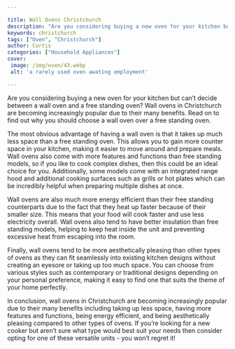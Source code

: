 ```yaml
---

title: Wall Ovens Christchurch
description: "Are you considering buying a new oven for your kitchen but can’t decide between a wall oven and a free standing oven? Wall ovens i...see more"
keywords: christchurch
tags: ["Oven", "Christchurch"]
author: Curtis
categories: ["Household Appliances"]
cover: 
 image: /img/oven/43.webp
 alt: 'a rarely used oven awating employment'

---
```


Are you considering buying a new oven for your kitchen but can’t decide between a wall oven and a free standing oven? Wall ovens in Christchurch are becoming increasingly popular due to their many benefits. Read on to find out why you should choose a wall oven over a free standing oven.

The most obvious advantage of having a wall oven is that it takes up much less space than a free standing oven. This allows you to gain more counter space in your kitchen, making it easier to move around and prepare meals. Wall ovens also come with more features and functions than free standing models, so if you like to cook complex dishes, then this could be an ideal choice for you. Additionally, some models come with an integrated range hood and additional cooking surfaces such as grills or hot plates which can be incredibly helpful when preparing multiple dishes at once. 

Wall ovens are also much more energy efficient than their free standing counterparts due to the fact that they heat up faster because of their smaller size. This means that your food will cook faster and use less electricity overall. Wall ovens also tend to have better insulation than free standing models, helping to keep heat inside the unit and preventing excessive heat from escaping into the room. 

Finally, wall ovens tend to be more aesthetically pleasing than other types of ovens as they can fit seamlessly into existing kitchen designs without creating an eyesore or taking up too much space. You can choose from various styles such as contemporary or traditional designs depending on your personal preference, making it easy to find one that suits the theme of your home perfectly. 

In conclusion, wall ovens in Christchurch are becoming increasingly popular due to their many benefits including taking up less space, having more features and functions, being energy efficient, and being aesthetically pleasing compared to other types of ovens. If you’re looking for a new cooker but aren’t sure what type would best suit your needs then consider opting for one of these versatile units - you won’t regret it!
